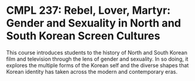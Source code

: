 # CMPL 237: Rebel, Lover, Martyr: Gender and Sexuality in North and South Korean Screen Cultures

This course introduces students to the history of North and South Korean film and television through the lens of gender and sexuality. In so doing, it explores the multiple forms of the Korean self and the diverse shapes that Korean identity has taken across the modern and contemporary eras.